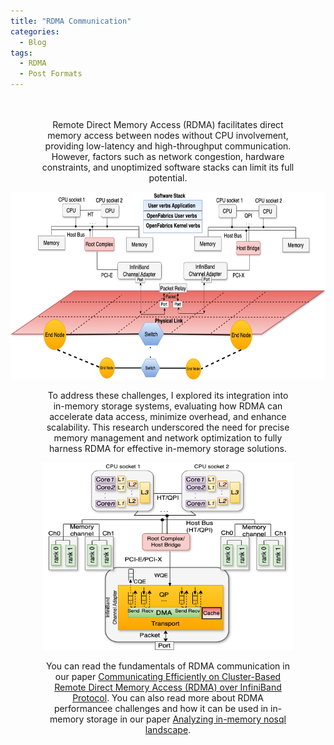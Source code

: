 ```yaml
---
title: "RDMA Communication"
categories:
  - Blog
tags:
  - RDMA
  - Post Formats
---
```

<br>
<br>

<p align="center" style="font-size: 14px; width: 80%; margin: auto;">
Remote Direct Memory Access (RDMA) facilitates direct memory access between nodes without CPU involvement, providing low-latency and high-throughput communication. However, factors such as network congestion, hardware constraints, and unoptimized software stacks can limit its full potential. 
</p>


<p align="center">
  <img src="/assets/images/infiniband.png" alt="InfiniBand Network"  width="600" height="300" />
</p>

<p align="center" style="font-size: 14px; width: 80%; margin: auto;">
To address these challenges, I explored its integration into in-memory storage systems, evaluating how RDMA can accelerate data access, minimize overhead, and enhance scalability. This research underscored the need for precise memory management and network optimization to fully harness RDMA for effective in-memory storage solutions.
</p>

<p align="center">
  <img src="/assets/images/RDMA.png" alt="Host perspective"  width="400" height="300" />
</p>

 <p align="center" style="font-size: 14px; width: 80%; margin: auto;">
You can read the fundamentals of RDMA communication in our paper  <a href="https://www.mdpi.com/2076-3417/8/11/2034">Communicating Efficiently on Cluster-Based Remote Direct Memory Access (RDMA) over InfiniBand Protocol</a>. You can also read more about RDMA performancee challenges and how it can be used in in-memory storage in our paper <a href="https://ieeexplore.ieee.org/abstract/document/9119827">Analyzing in-memory nosql landscape</a>.
</p>
